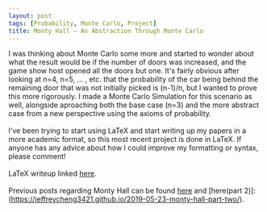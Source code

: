 ```yaml
---
layout: post
tags: [Probability, Monte Carlo, Project]
title: Monty Hall — An Abstraction Through Monte Carlo
---
```

I was thinking about Monte Carlo some more and started to wonder about what the result would be if the number of doors was increased, and the game show host opened all the doors but one. It's fairly obvious after looking at n=4, n=5, ... , etc. that the probability of the car being behind the remaining door that was not initially picked is (n-1)/n, but I wanted to prove this more rigorously. I made a Monte Carlo Simulation for this scenario as well, alongside aproaching both the base case (n=3) and the more abstract case from a new perspective using the axioms of probability.
<br><br>
I've been trying to start using LaTeX and start writing up my papers in a more academic format, so this most recent project is done in LaTeX. If anyone has any advice about how I could improve my formatting or syntax, please comment! 
<br><br>
LaTeX writeup linked [here](https://nbviewer.jupyter.org/github/jeffreycheng3421/jeffreycheng3421.github.io/blob/master/rpdfs/Monty%20Hall%20Monte%20Carlo%20Abstraction.pdf).
<br><br>
Previous posts regarding Monty Hall can be found [here](https://jeffreycheng3421.github.io/2019-05-16-monty-hall/) and [here(part 2)]:(https://jeffreycheng3421.github.io/2019-05-23-monty-hall-part-two/).
